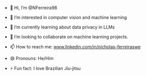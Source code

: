 - 👋 Hi, I’m @NFerreira98
- 👀 I’m interested in computer vision and machine learning
- 🌱 I’m currently learning about data privacy in LLMs
- 💞️ I’m looking to collaborate on machine learning projects.
- 📫 How to reach me: www.linkedin.com/in/nicholas-ferreiraswe


- 😄 Pronouns: He/Him
- ⚡ Fun fact: I love Brazilian Jiu-jitsu

<!---
NFerreira98/NFerreira98 is a ✨ special ✨ repository because its `README.md` (this file) appears on your GitHub profile.
You can click the Preview link to take a look at your changes.
--->
